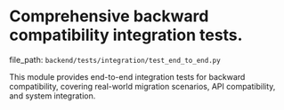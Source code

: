 # Comprehensive backward compatibility integration tests.

  file_path: `backend/tests/integration/test_end_to_end.py`

This module provides end-to-end integration tests for backward compatibility,
covering real-world migration scenarios, API compatibility, and system integration.
